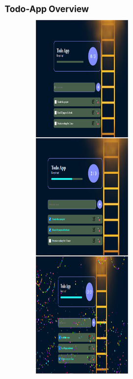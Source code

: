 # Todo-App Overview
<p align="center">
  <img src="photo1.jpg" alt="Image 1" width="300" height = "380"/>
  <img src="photo2.jpg" alt="Image 2" width="300" height = "380"/>
  <img src="photo3.jpg" alt="Image 3" width="300" height = "380"/>
</p>
